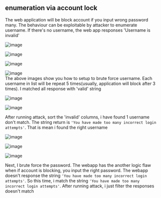 ## enumeration via account lock  

The web application will be block account if you input wrong password many. The behaviour can be exploitable by attacker to enumerate username. If there's no username, the web app responses 'Username is invalid'  

![image](https://user-images.githubusercontent.com/22276823/123979633-194dc080-d9eb-11eb-883b-6da9f10e5b64.png)  

![image](https://user-images.githubusercontent.com/22276823/123979678-266aaf80-d9eb-11eb-9a18-3e2da9788453.png)  

![image](https://user-images.githubusercontent.com/22276823/123979732-2ff41780-d9eb-11eb-9cad-759b46c12c70.png)  

![image](https://user-images.githubusercontent.com/22276823/123979826-40a48d80-d9eb-11eb-902f-f281adfff844.png)  
 The above images show you how to setup to brute force username. Each username in list will be repeat 5 times(usually, application will block after 3 times). I matched all response with 'valid' string  

![image](https://user-images.githubusercontent.com/22276823/123979942-57e37b00-d9eb-11eb-99dc-234863083347.png)  

![image](https://user-images.githubusercontent.com/22276823/123980035-6d58a500-d9eb-11eb-96fe-40d43ce273cf.png)  

After running attack, sort the 'invalid' columns, i have found 1 username don't match. The string return is `'You have made too many incorrect login attempts'`. That
is mean i found the right username

![image](https://user-images.githubusercontent.com/22276823/123981203-5bc3cd00-d9ec-11eb-919a-b357ca8bbb73.png)

![image](https://user-images.githubusercontent.com/22276823/123981427-7f871300-d9ec-11eb-91f9-3f8c700ef183.png)

![image](https://user-images.githubusercontent.com/22276823/123981723-ac3b2a80-d9ec-11eb-8121-c1844e7b043c.png)

Next, I brute force the password. The webapp has the another logic flaw when if account is blocking, you input the right password. The webapp doesn't response the string `'You have made too many incorrect login attempts'`. So this time, i match the string `'You have made too many incorrect login attempts'`. After running attack, i just filter the responses doesn't match 
